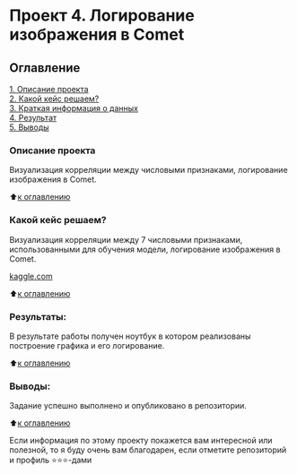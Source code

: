 # Проект 4. Логирование изображения в Comet

## Оглавление  
[1. Описание проекта](https://github.com/alzmej/sf_data_science/tree/main/Project_4/README.md#Описание-проекта)  
[2. Какой кейс решаем?](https://github.com/alzmej/sf_data_science/tree/main/Project_4/README.md#Какой-кейс-решаем)  
[3. Краткая информация о данных](https://github.com/alzmej/sf_data_science/tree/main/Project_4/README.md#Краткая-информация-о-данных)  
[4. Результат](https://github.com/alzmej/sf_data_science/tree/main/Project_4/README.md#Результат)    
[5. Выводы](https://github.com/alzmej/sf_data_science/tree/main/Project_4/README.md#Выводы) 

### Описание проекта    
Визуализация корреляции между числовыми признаками, логирование изображения в Comet. 

:arrow_up:[к оглавлению](https://github.com/alzmej/sf_data_science/tree/main/Project_4/README.md#Оглавление)


### Какой кейс решаем?    
Визуализация корреляции между 7 числовыми признаками, использованными для обучения модели, логирование изображения в Comet.

[kaggle.com](https://www.kaggle.com/joniarroba/noshowappointments)

:arrow_up:[к оглавлению](https://github.com/alzmej/sf_data_science/tree/main/Project_4/README.md#Оглавление)


### Результаты:  
В результате работы получен ноутбук в котором реализованы построение графика и его логирование.

:arrow_up:[к оглавлению](https://github.com/alzmej/sf_data_science/tree/main/Project_4/README.md#Оглавление)


### Выводы:  
Задание успешно выполнено и опубликовано в репозитории.

:arrow_up:[к оглавлению](https://github.com/alzmej/sf_data_science/tree/main/Project_4/README.md#Оглавление)


Если информация по этому проекту покажется вам интересной или полезной, то я буду очень вам благодарен, если отметите репозиторий и профиль ⭐️⭐️⭐️-дами
